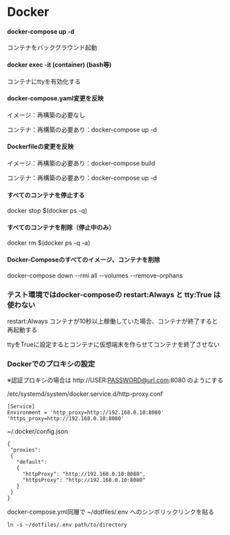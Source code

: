 # Docker 

#### docker-compose up -d 
コンテナをバックグラウンド起動
#### docker exec -it (container) (bash等)
コンテナにttyを有効化する

#### docker-compose.yaml変更を反映
イメージ：再構築の必要なし

コンテナ：再構築の必要あり：docker-compose up -d

#### Dockerfileの変更を反映
イメージ：再構築の必要あり：docker-compose build

コンテナ：再構築の必要あり：docker-compose up -d

#### すべてのコンテナを停止する
docker stop $(docker ps -q)

#### すべてのコンテナを削除（停止中のみ）
docker rm $(docker ps -q -a)

#### Docker-Composeのすべてのイメージ、コンテナを削除
docker-compose down --rmi all --volumes --remove-orphans

### テスト環境ではdocker-composeの restart:Always と tty:True は使わない
restart:Always コンテナが10秒以上稼働していた場合、コンテナが終了すると再起動する　

ttyをTrueに設定するとコンテナに仮想端末を作らせてコンテナを終了させない

### Dockerでのプロキシの設定
※認証プロキシの場合は http://USER:PASSWORD@url.com:8080 のようにする

/etc/systemd/system/docker.service.d/http-proxy.conf
```
[Service]
Environment = 'http_proxy=http://192.168.0.10:8080' 'https_proxy=http://192.168.0.10:8080'
```
~/.docker/config.json
```
{
 "proxies":
 {
   "default":
   {
     "httpProxy": "http://192.168.0.10:8080",
     "httpsProxy": "http://192.168.0.10:8080"
   }
 }
}
```

docker-compose.yml同層で ~/dotfiles/.env へのシンボリックリンクを貼る
```
ln -s ~/dotfiles/.env path/to/directory
```

